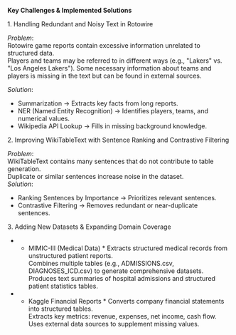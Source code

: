 **Key Challenges & Implemented Solutions**

1️. Handling Redundant and Noisy Text in Rotowire  

*Problem*:  
Rotowire game reports contain excessive information unrelated to structured data.  
Players and teams may be referred to in different ways (e.g., "Lakers" vs. "Los Angeles Lakers").
Some necessary information about teams and players is missing in the text but can be found in external sources.

*Solution*:
-  Summarization → Extracts key facts from long reports.  
-  NER (Named Entity Recognition) → Identifies players, teams, and numerical values.  
-  Wikipedia API Lookup → Fills in missing background knowledge.  


2️. Improving WikiTableText with Sentence Ranking and Contrastive Filtering 

*Problem*:  
WikiTableText contains many sentences that do not contribute to table generation.  
Duplicate or similar sentences increase noise in the dataset.  
*Solution*:  
-   Ranking Sentences by Importance → Prioritizes relevant sentences.  
-  Contrastive Filtering → Removes redundant or near-duplicate sentences.  


3️. Adding New Datasets & Expanding Domain Coverage  

-   * MIMIC-III (Medical Data)  *
Extracts structured medical records from unstructured patient reports.  
Combines multiple tables (e.g., ADMISSIONS.csv, DIAGNOSES_ICD.csv) to generate comprehensive datasets.  
Produces text summaries of hospital admissions and structured patient statistics tables.  
-   * Kaggle Financial Reports * 
Converts company financial statements into structured tables.  
Extracts key metrics: revenue, expenses, net income, cash flow.  
Uses external data sources to supplement missing values.  
